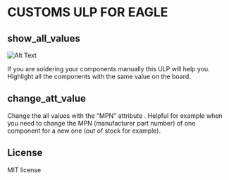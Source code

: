 # CUSTOMS ULP FOR EAGLE

## show_all_values

![Alt Text](https://media.giphy.com/media/vxdvxCN3Ja9ijapssp/giphy.gif)

If you are soldering your components manually this ULP will help you.
Highlight all the components with the same value on the board.

## change_att_value

Change the all values with the "MPN" attribute .
Helpful for example when you need to change the MPN (manufacturer part number) of one component for a new one (out of stock for example).

## License

MIT license
